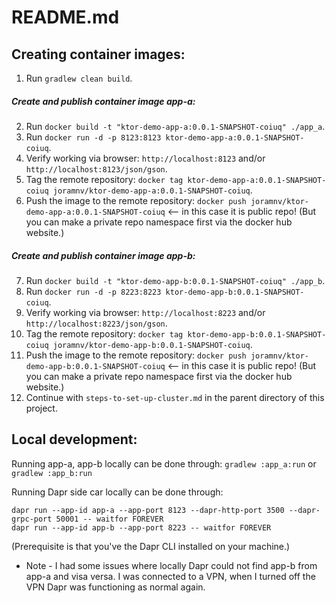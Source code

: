 # README.md

## Creating container images:
1. Run `gradlew clean build`.
##### Create and publish container image app-a: 
2. Run `docker build -t "ktor-demo-app-a:0.0.1-SNAPSHOT-coiuq" ./app_a`.
3. Run `docker run -d -p 8123:8123 ktor-demo-app-a:0.0.1-SNAPSHOT-coiuq`.
4. Verify working via browser: `http://localhost:8123` and/or `http://localhost:8123/json/gson`.
5. Tag the remote repository: `docker tag ktor-demo-app-a:0.0.1-SNAPSHOT-coiuq joramnv/ktor-demo-app-a:0.0.1-SNAPSHOT-coiuq`.
6. Push the image to the remote repository: `docker push joramnv/ktor-demo-app-a:0.0.1-SNAPSHOT-coiuq` <-- in this case it is public repo! (But you can make a private repo namespace first via the docker hub website.)
##### Create and publish container image app-b:
7. Run `docker build -t "ktor-demo-app-b:0.0.1-SNAPSHOT-coiuq" ./app_b`.
8. Run `docker run -d -p 8223:8223 ktor-demo-app-b:0.0.1-SNAPSHOT-coiuq`.
9. Verify working via browser: `http://localhost:8223` and/or `http://localhost:8223/json/gson`.
10. Tag the remote repository: `docker tag ktor-demo-app-b:0.0.1-SNAPSHOT-coiuq joramnv/ktor-demo-app-b:0.0.1-SNAPSHOT-coiuq`.
11. Push the image to the remote repository: `docker push joramnv/ktor-demo-app-b:0.0.1-SNAPSHOT-coiuq` <-- in this case it is public repo! (But you can make a private repo namespace first via the docker hub website.)
12. Continue with `steps-to-set-up-cluster.md` in the parent directory of this project.



## Local development:
Running app-a, app-b locally can be done through: `gradlew :app_a:run` or `gradlew :app_b:run`

Running Dapr side car locally can be done through:
```
dapr run --app-id app-a --app-port 8123 --dapr-http-port 3500 --dapr-grpc-port 50001 -- waitfor FOREVER
dapr run --app-id app-b --app-port 8223 -- waitfor FOREVER
```
(Prerequisite is that you've the Dapr CLI installed on your machine.)

- Note - I had some issues where locally Dapr could not find app-b from app-a and visa versa. I was connected to a VPN, when I turned off the VPN Dapr was functioning as normal again.
